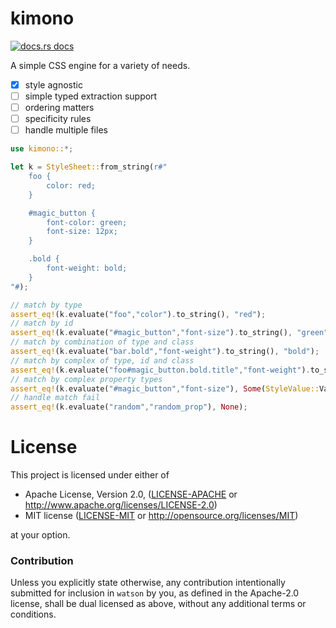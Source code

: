 # kimono

<a href="https://docs.rs/kimono"><img src="https://img.shields.io/badge/docs-latest-blue.svg?style=flat-square" alt="docs.rs docs" /></a>

A simple CSS engine for a variety of needs.

- [x] style agnostic 
- [ ] simple typed extraction support
- [ ] ordering matters
- [ ] specificity rules
- [ ] handle multiple files

```rust
use kimono::*;

let k = StyleSheet::from_string(r#"
    foo {
        color: red;
    }

    #magic_button {
        font-color: green;
        font-size: 12px;
    }

    .bold {
        font-weight: bold;
    }
"#);

// match by type
assert_eq!(k.evaluate("foo","color").to_string(), "red");
// match by id
assert_eq!(k.evaluate("#magic_button","font-size").to_string(), "green");
// match by combination of type and class
assert_eq!(k.evaluate("bar.bold","font-weight").to_string(), "bold");
// match by complex of type, id and class
assert_eq!(k.evaluate("foo#magic_button.bold.title","font-weight").to_string(), "bold");
// match by complex property types
assert_eq!(k.evaluate("#magic_button","font-size"), Some(StyleValue::Value(12,"px")));
// handle match fail
assert_eq!(k.evaluate("random","random_prop"), None);
```

# License

This project is licensed under either of

 * Apache License, Version 2.0, ([LICENSE-APACHE](LICENSE-APACHE) or
   http://www.apache.org/licenses/LICENSE-2.0)
 * MIT license ([LICENSE-MIT](LICENSE-MIT) or
   http://opensource.org/licenses/MIT)

at your option.

### Contribution

Unless you explicitly state otherwise, any contribution intentionally submitted
for inclusion in `watson` by you, as defined in the Apache-2.0 license, shall be
dual licensed as above, without any additional terms or conditions.
